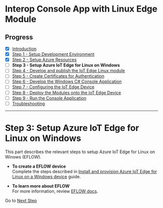 # Interop Console App with Linux Edge Module
## Progress

- [x] [Introduction](../README.md)  
- [x] [Step 1 - Setup Development Environment](./Setup%20DevVM.MD)   
- [x] [Step 2 - Setup Azure Resources](./Setup%20Azure%20Resources.MD)  
- [ ] **Step 3 - Setup Azure IoT Edge for Linux on Windows** 
- [ ] [Step 4 - Develop and publish the IoT Edge Linux module](./Develop%20and%20publish%20the%20IoT%20edge%20Linux%20module.MD)  
- [ ] [Step 5 - Create Certificates for Authentication](./Create%20Certificates%20for%20Authentication.MD)  
- [ ] [Step 6 - Develop the Windows C# Console Application](./Develop%20the%20Windows%20C%23%20Console%20Application.MD)  
- [ ] [Step 7 - Configuring the IoT Edge Device](./Configuring%20the%20IoT%20Edge%20Device.MD)  
- [ ] [Step 8 - Deploy the Modules onto the IoT Edge Device](./Deploy%20the%20Modules%20onto%20the%20IoT%20Edge%20Device.MD)  
- [ ] [Step 9 - Run the Console Application](./Run%20the%20Console%20Application.MD)  
- [ ] [Troubleshooting](./Troubleshooting.MD)  
---
# Step 3: Setup Azure IoT Edge for Linux on Windows
This part describes the relevant steps to setup Azure IoT Edge for Linux on Winows (EFLOW).

* **To create a EFLOW device**  
 Complete the steps described in [Install and provision Azure IoT Edge for Linux on a Windows device](https://docs.microsoft.com/azure/iot-edge/how-to-install-iot-edge-on-windows) guide. 

* **To learn more about EFLOW**  
 For more information, review [EFLOW docs](https://docs.microsoft.com/azure/iot-edge/iot-edge-for-linux-on-windows).
 

 Go to [Next Step](./Develop%20and%20publish%20the%20IoT%20edge%20Linux%20module.MD)  
